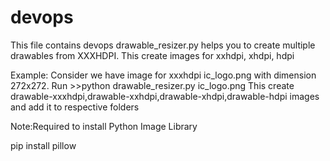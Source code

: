 # devops
This file contains devops 
drawable_resizer.py helps you to create multiple drawables from XXXHDPI. This create images for xxhdpi, xhdpi, hdpi

Example:
Consider we have image for xxxhdpi ic_logo.png with dimension 272x272.
Run >>python drawable_resizer.py ic_logo.png
This create drawable-xxxhdpi,drawable-xxhdpi,drawable-xhdpi,drawable-hdpi images and add it to respective folders

Note:Required to install Python Image Library

pip install pillow

